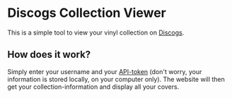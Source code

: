 # Discogs Collection Viewer

This is a simple tool to view your vinyl collection on [Discogs](https://www.discogs.com/).

## How does it work?

Simply enter your username and your [API-token](https://www.discogs.com/de/settings/developers) (don't worry, your information is stored locally, on your computer only).
The website will then get your collection-information and display all your covers.